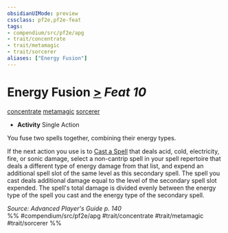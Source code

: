 ```yaml
---
obsidianUIMode: preview
cssclass: pf2e,pf2e-feat
tags:
- compendium/src/pf2e/apg
- trait/concentrate
- trait/metamagic
- trait/sorcerer
aliases: ["Energy Fusion"]
---
```

# Energy Fusion  [>](../../Rules/core-rulebook/chapter-9-playing-the-game.md#Actions "Single Action") *Feat 10*  
[concentrate](../../Rules/traits/concentrate.md)  [metamagic](../../Rules/traits/metamagic.md)  [sorcerer](../../Rules/traits/sorcerer.md)  

- **Activity** Single Action

You fuse two spells together, combining their energy types.

If the next action you use is to [Cast a Spell](../../Rules/actions/cast-a-spell.md) that deals acid, cold, electricity, fire, or sonic damage, select a non-cantrip spell in your spell repertoire that deals a different type of energy damage from that list, and expend an additional spell slot of the same level as this secondary spell. The spell you cast deals additional damage equal to the level of the secondary spell slot expended. The spell's total damage is divided evenly between the energy type of the spell you cast and the energy type of the secondary spell.

*Source: Advanced Player's Guide p. 140*  
%% #compendium/src/pf2e/apg #trait/concentrate #trait/metamagic #trait/sorcerer %%